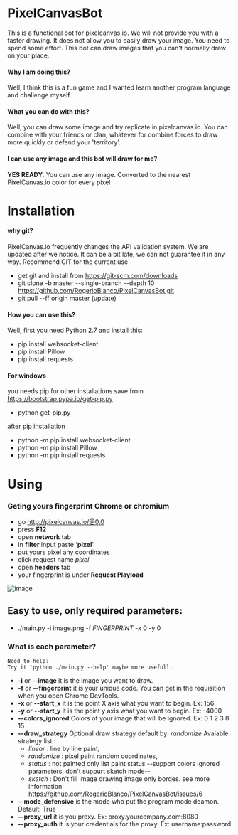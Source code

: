 # PixelCanvasBot

This is a functional bot for pixelcanvas.io.
We will not provide you with a faster drawing.
It does not allow you to easily draw your image. You need to spend some effort.
This bot can draw images that you can't normally draw on your place.

#### Why I am doing this? 
Well, I think this is a fun game and I wanted learn another program language and challenge myself.

#### What you can do with this?
Well, you can draw some image and try replicate in pixelcanvas.io. You can combine with your friends or clan, whatever for combine forces to draw more quickly or defend your 'territory'.

#### I can use any image and this bot will draw for me?
**YES READY.** You can use any image. Converted to the nearest PixelCanvas.io color for every pixel 

# Installation

#### why git?

PixelCanvas.io frequently changes the API validation system.
We are updated after we notice. It can be a bit late, we can not guarantee it in any way. Recommend GIT for the current use

* get git and install from https://git-scm.com/downloads
* git clone -b master --single-branch --depth 10 https://github.com/RogerioBlanco/PixelCanvasBot.git
* git pull --ff origin master (update)

#### How you can use this?

Well, first you need Python 2.7 and install this:
* pip install websocket-client
* pip install Pillow
* pip install requests

#### For windows
you needs pip for other installations 
save from https://bootstrap.pypa.io/get-pip.py
* python get-pip.py

after pip installation

* python -m pip install websocket-client
* python -m pip install Pillow
* python -m pip install requests

# Using

### Geting yours fingerprint Chrome or chromium
* go http://pixelcanvas.io/@0,0
* press **F12**
* open **network** tab
* in **filter** input paste '**pixel**'
* put yours pixel any coordinates
* click request name *pixel*
* open **headers** tab
* your fingerprint is under **Request Playload**

![image](https://user-images.githubusercontent.com/12828465/28237968-24ca07cc-694a-11e7-9df3-32b4d737b44e.png)

## Easy to use, only required parameters:

* ./main.py -i image.png -f $FINGERPRINT$ -x 0 -y 0

### What is each parameter? 
    Need to help?
    Try it 'python ./main.py --help' maybe more usefull.
* **-i** or **--image** it is the image you want to draw.
* **-f** or **--fingerprint** it is your unique code. You can get in the requisition when you open Chrome DevTools.
* **-x** or **--start_x** it is the point X axis what you want to begin. Ex: 156
* **-y** or **--start_y** it is the point y axis what you want to begin. Ex: -4000
* **--colors_ignored** Colors of your image that will be ignored. Ex: 0 1 2 3 8 15
* **--draw_strategy** Optional draw strategy default by: *randomize* Avaiable strategy list : 
    * *linear* : line by line paint, 
    * *randomize* : pixel paint random coordinates, 
    * *status* : not painted only list paint status --support colors ignored parameters, don't suppurt sketch mode--
    * *sketch* : Don't fill image drawing image only bordes. see more information https://github.com/RogerioBlanco/PixelCanvasBot/issues/6
* **--mode_defensive** is the mode who put the program mode deamon. Default: True
* **--proxy_url** it is you proxy. Ex: proxy.yourcompany.com:8080
* **--proxy_auth** it is your credentials for the proxy. Ex: username:password
